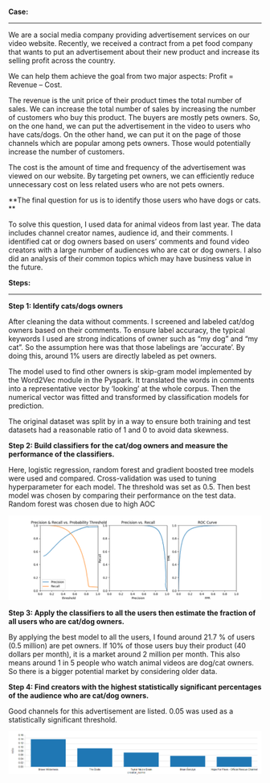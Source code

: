 **Case:** 

---

We are a social media company providing advertisement services on our video website. Recently, we received a contract from a pet food company that wants to put an advertisement about their new product and increase its selling profit across the country. 
 
We can help them achieve the goal from two major aspects:  Profit = Revenue – Cost.

The revenue is the unit price of their product times the total number of sales. We can increase the total number of sales by increasing the number of customers who buy this product. The buyers are mostly pets owners. So, on the one hand, we can put the advertisement in the video to users who have cats/dogs. On the other hand, we can put it on the page of those channels which are popular among pets owners. Those would potentially increase the number of customers. 

The cost is the amount of time and frequency of the advertisement was viewed on our website. By targeting pet owners, we can efficiently reduce unnecessary cost on less related users who are not pets owners. 

**The final question for us is to identify those users who have dogs or cats. **

To solve this question, I used data for animal videos from last year. The data includes channel creator names, audience id, and their comments. I identified cat or dog owners based on users’ comments and found video creators with a large number of audiences who are cat or dog owners. I also did an analysis of their common topics which may have business value in the future.

**Steps:**

---

**Step 1: Identify cats/dogs owners**

After cleaning the data without comments. I screened and labeled cat/dog owners based on their comments.  To ensure label accuracy, the typical keywords I used are strong indications of owner such as “my dog” and “my cat”. So the assumption here was that those labelings are ‘accurate’. By doing this, around 1% users are directly labeled as pet owners. 

The model used to find other owners is skip-gram model implemented by the Word2Vec module in the Pyspark. It translated the words in comments into a representative vector by ‘looking’ at the whole corpus. Then the numerical vector was fitted and transformed by classification models for prediction.

The original dataset was split by in a way to ensure both training and test datasets had a reasonable ratio of  1 and 0 to avoid data skewness.

**Step 2: Build classifiers for the cat/dog owners and measure the performance of the classifiers.**

Here, logistic regression, random forest and gradient boosted tree models were used and compared. Cross-validation was used to tuning hyperparameter for each model. The threshold was set as 0.5. Then best model was chosen by comparing their performance on the test data. Random forest was chosen due to high AOC 


![figures](https://github.com/RuiyunHuang/Video_Comments_Analysis/blob/master/figures/evaluation.png)


**Step 3: Apply the classifiers to all the users then estimate the fraction of all users who are cat/dog owners.**

By applying the best model to all the users, I found around 21.7 % of users (0.5 million) are pet owners. If 10% of those users buy their product (40 dollars per month), it is a market around 2 million per month.  This also means around 1 in 5 people who watch animal videos are dog/cat owners. So there is a bigger potential market by considering older data.

**Step 4: Find creators with the highest statistically significant percentages of the audience who are cat/dog owners.**

Good channels for this advertisement are listed. 0.05 was used as a statistically significant threshold.

![figures](https://github.com/RuiyunHuang/Video_Comments_Analysis/blob/master/figures/creators.png)
 

